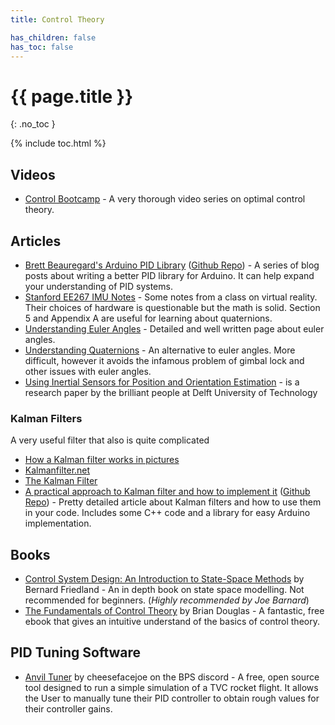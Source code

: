 ```yaml
---
title: Control Theory

has_children: false
has_toc: false
---
```


<!-- Page title (excluded from Table of Contents) -->
<h1>{{ page.title }}</h1>{: .no_toc }

{% include toc.html %} <!-- Table of Contents -->

## Videos

-   [Control Bootcamp][control-bootcamp] - A very thorough video series on optimal
    control theory.

[control-bootcamp]: https://www.youtube.com/playlist?list=PLMrJAkhIeNNR20Mz-VpzgfQs5zrYi085m

## Articles

-   [Brett Beauregard's Arduino PID Library][arduino-pid] ([Github Repo][arduino-pid-gh])
    \- A series of blog posts about writing a better PID library for Arduino. It
    can help expand your understanding of PID systems.
-   [Stanford EE267 IMU Notes][ee267-imu] - Some notes from a class on virtual
    reality. Their choices of hardware is questionable but the math is solid.
    Section 5 and Appendix A are useful for learning about quaternions.
-   [Understanding Euler Angles][euler-angles] - Detailed and well written page
    about euler angles.
-   [Understanding Quaternions][quaternions] - An alternative to euler angles.
    More difficult, however it avoids the infamous problem of gimbal lock and
    other issues with euler angles.
-   [Using Inertial Sensors for Position and Orientation Estimation][delft-paper]
    \- is a research paper by the brilliant people at Delft University of Technology

[arduino-pid]: http://brettbeauregard.com/blog/2011/04/improving-the-beginners-pid-introduction/
[arduino-pid-gh]: https://github.com/br3ttb/Arduino-PID-Library/
[ee267-imu]: https://stanford.edu/class/ee267/notes/ee267_notes_imu.pdf
[euler-angles]: https://web.archive.org/web/20210506165437/https://www.chrobotics.com/library/understanding-euler-angles
[quaternions]: https://web.archive.org/web/20210307022920/http://www.chrobotics.com/library/understanding-quaternions
[delft-paper]: https://arxiv.org/pdf/1704.06053.pdf

### Kalman Filters

A very useful filter that also is quite complicated

-   [How a Kalman filter works in pictures][kalman-pictures]
-   [Kalmanfilter.net][kalman-net]
-   [The Kalman Filter][the-kalman]
-   [A practical approach to Kalman filter and how to implement it][practical-kalman]
    ([Github Repo][practical-kalman-gh]) - Pretty detailed article about Kalman
    filters and how to use them in your code. Includes some C++ code and a library
    for easy Arduino implementation.

[kalman-pictures]: https://www.bzarg.com/p/how-a-kalman-filter-works-in-pictures/
[kalman-net]: https://www.kalmanfilter.net/default.aspx
[the-kalman]: https://engineeringmedia.com/controlblog/the-kalman-filter
[practical-kalman]: http://blog.tkjelectronics.dk/2012/09/a-practical-approach-to-kalman-filter-and-how-to-implement-it/
[practical-kalman-gh]: https://github.com/TKJElectronics/KalmanFilter

## Books

-   [Control System Design: An Introduction to State-Space Methods][csd-state-space]
    by Bernard Friedland - An in depth book on state space modelling. Not
    recommended for beginners. (_Highly recommended by Joe Barnard_)
-   [The Fundamentals of Control Theory][control-theory]
    by Brian Douglas - A fantastic, free ebook that gives an intuitive understand
    of the basics of control theory.

[csd-state-space]: https://www.amazon.com/Control-System-Design-Introduction-State-Space/dp/0486442780/
[control-theory]: https://www.patreon.com/posts/book-is-now-free-28313078

## PID Tuning Software

-   [Anvil Tuner][anvil-tuner] by cheesefacejoe on the BPS discord - A free,
    open source tool designed to run a simple simulation of a TVC rocket flight.
    It allows the User to manually tune their PID controller to obtain rough
    values for their controller gains.

[anvil-tuner]: https://github.com/cheesefacejoe/Anvil-PID-Tuner
